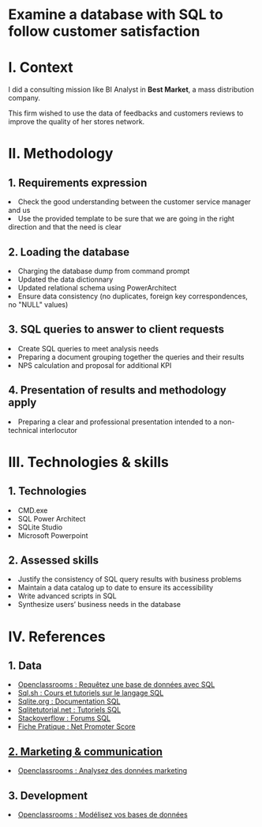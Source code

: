 # Examine a database with SQL to follow customer satisfaction
<h1>I. Context</h1>

I did a consulting mission like BI Analyst in **Best Market**, a mass distribution company.

This firm wished to use the data of feedbacks and customers reviews to improve the quality of her stores network.

<h1>II. Methodology</h1>
  <h2>1. Requirements expression</h2>
    <li>Check the good understanding between the customer service manager and us</li>
    <li>Use the provided template to be sure that we are going in the right direction and that the need is clear</li>

  <h2>2. Loading the database</h2>
    <li>Charging the database dump from command prompt</li>
    <li>Updated the data dictionnary</li>
    <li>Updated relational schema using PowerArchitect</li>
    <li>Ensure data consistency (no duplicates, foreign key correspondences, no "NULL" values) </li>
    
  <h2>3. SQL queries to answer to client requests</h2>
    <li>Create SQL queries to meet analysis needs</li>
    <li>Preparing a document grouping together the queries and their results</li>
    <li>NPS calculation and proposal for additional KPI</li>

  <h2>4. Presentation of results and methodology apply</h2>
    <li>Preparing a clear and professional presentation intended to a non-technical interlocutor</li>

<h1>III. Technologies & skills</h1>

  <h2>1. Technologies</h2>
    <li>CMD.exe</li>
    <li>SQL Power Architect</li>
    <li>SQLite Studio</li>
    <li>Microsoft Powerpoint</li>

  <h2>2. Assessed skills</h2>
    <li>Justify the consistency of SQL query results with business problems</li>
    <li>Maintain a data catalog up to date to ensure its accessibility</li>
    <li>Write advanced scripts in SQL</li>
    <li>Synthesize users’ business needs in the database</li>

<h1>IV. References</h1>

  <h2>1. Data</h2>
    <li><a href="https://openclassrooms.com/fr/courses/7818671-requetez-une-base-de-donnees-avec-sql">Openclassrooms : Requêtez une base de données avec SQL</a></li>
    <li><a href="https://sql.sh/cours/">Sql.sh : Cours et tutoriels sur le langage SQL</li>
    <li><a href="https://www.sqlite.org/docs.html">Sqlite.org : Documentation SQL</li>
    <li><a href="https://www.sqlitetutorial.net/">Sqlitetutorial.net : Tutoriels SQL</li>
    <li><a href="https://stackoverflow.com/questions/tagged/sqlite">Stackoverflow : Forums SQL</li>
    <li><a href="https://s3.eu-west-1.amazonaws.com/course.oc-static.com/projects/Business+Intelligence+Analyst/BIA_project+5/Qu%E2%80%99est-ce+que+le+Net+Promoter+Score++(1).pdf">Fiche Pratique : Net Promoter Score</li>
 
  <h2>2. Marketing & communication</h2>
    <li><a href="https://openclassrooms.com/fr/courses/4762856-analysez-des-donnees-marketing">Openclassrooms : Analysez des données marketing</a></li>
 
  <h2>3. Development</h2>
    <li><a href="https://openclassrooms.com/fr/courses/6938711-modelisez-vos-bases-de-donnees">Openclassrooms : Modélisez vos bases de données</a></li>
